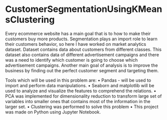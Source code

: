 # CustomerSegmentationUsingKMeansClustering

Every ecommerce website has a main goal that is to how to make their customers buy more products. 
Segmentation plays an import role to learn their customers behavior, so here I have worked on market analytics dataset. 
Dataset contains data about customers from different classes. 
This dataset also contains data of different advertisement campaigns and there was a need to identify which customer is going to choose which advertisement campaigns. 
Another main goal of analysis is to improve the business by finding out the perfect customer segment and targeting them. 

Tools which will be used in this problem are:
• Pandas - will be used to import and perform data manipulations.
• Seaborn and matplotlib will be used to analyze and visualize the features to comprehend the relations.
• PCA was implemented for dimensionality reduction to transform large set of variables into smaller ones that contains most of the information in the larger set.
• Clustering was performed to solve this problem
• This project was made on Python using Jupyter Notebook.
